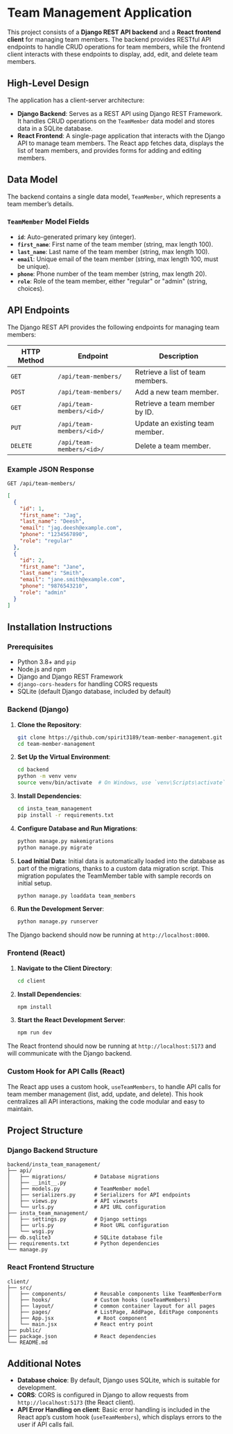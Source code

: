 # Team Management Application

This project consists of a **Django REST API backend** and a **React frontend client** for managing team members. The backend provides RESTful API endpoints to handle CRUD operations for team members, while the frontend client interacts with these endpoints to display, add, edit, and delete team members.

## High-Level Design

The application has a client-server architecture:

- **Django Backend**: Serves as a REST API using Django REST Framework. It handles CRUD operations on the `TeamMember` data model and stores data in a SQLite database.
- **React Frontend**: A single-page application that interacts with the Django API to manage team members. The React app fetches data, displays the list of team members, and provides forms for adding and editing members.

## Data Model

The backend contains a single data model, `TeamMember`, which represents a team member’s details.

### `TeamMember` Model Fields

- **`id`**: Auto-generated primary key (integer).
- **`first_name`**: First name of the team member (string, max length 100).
- **`last_name`**: Last name of the team member (string, max length 100).
- **`email`**: Unique email of the team member (string, max length 100, must be unique).
- **`phone`**: Phone number of the team member (string, max length 20).
- **`role`**: Role of the team member, either "regular" or "admin" (string, choices).

## API Endpoints

The Django REST API provides the following endpoints for managing team members:

| HTTP Method | Endpoint                  | Description                      |
|-------------|---------------------------|----------------------------------|
| `GET`       | `/api/team-members/`      | Retrieve a list of team members. |
| `POST`      | `/api/team-members/`      | Add a new team member.           |
| `GET`       | `/api/team-members/<id>/` | Retrieve a team member by ID.    |
| `PUT`       | `/api/team-members/<id>/` | Update an existing team member.  |
| `DELETE`    | `/api/team-members/<id>/` | Delete a team member.            |

### Example JSON Response

`GET /api/team-members/`

```json
[
  {
    "id": 1,
    "first_name": "Jag",
    "last_name": "Deesh",
    "email": "jag.deesh@example.com",
    "phone": "1234567890",
    "role": "regular"
  },
  {
    "id": 2,
    "first_name": "Jane",
    "last_name": "Smith",
    "email": "jane.smith@example.com",
    "phone": "9876543210",
    "role": "admin"
  }
]
```

## Installation Instructions

### Prerequisites

- Python 3.8+ and `pip`
- Node.js and npm
- Django and Django REST Framework
- `django-cors-headers` for handling CORS requests
- SQLite (default Django database, included by default)

### Backend (Django)

1. **Clone the Repository**:
   ```bash
   git clone https://github.com/spirit3189/team-member-management.git
   cd team-member-management
   ```

2. **Set Up the Virtual Environment**:
   ```bash
   cd backend
   python -m venv venv
   source venv/bin/activate  # On Windows, use `venv\Scripts\activate`
   ```

3. **Install Dependencies**:
   ```bash
   cd insta_team_management
   pip install -r requirements.txt
   ```

4. **Configure Database and Run Migrations**:
   ```bash
   python manage.py makemigrations
   python manage.py migrate
   ```

5. **Load Initial Data**:
   Initial data is automatically loaded into the database as part of the migrations, thanks to a custom data migration script. This migration populates the TeamMember table with sample records on initial setup.

   ```bash
   python manage.py loaddata team_members
   ```

6. **Run the Development Server**:
   ```bash
   python manage.py runserver
   ```

The Django backend should now be running at `http://localhost:8000`.

### Frontend (React)

1. **Navigate to the Client Directory**:
   ```bash
   cd client
   ```

2. **Install Dependencies**:
   ```bash
   npm install
   ```

3. **Start the React Development Server**:
   ```bash
   npm run dev
   ```

The React frontend should now be running at `http://localhost:5173` and will communicate with the Django backend.

### Custom Hook for API Calls (React)

The React app uses a custom hook, `useTeamMembers`, to handle API calls for team member management (list, add, update, and delete). This hook centralizes all API interactions, making the code modular and easy to maintain.

## Project Structure

### Django Backend Structure

```plaintext
backend/insta_team_management/
├── api/
│   ├── migrations/         # Database migrations
│   ├── __init__.py
│   ├── models.py           # TeamMember model
│   ├── serializers.py      # Serializers for API endpoints
│   ├── views.py            # API viewsets
│   └── urls.py             # API URL configuration
├── insta_team_management/
│   ├── settings.py         # Django settings
│   ├── urls.py             # Root URL configuration
│   └── wsgi.py
├── db.sqlite3              # SQLite database file
├── requirements.txt        # Python dependencies
└── manage.py
```

### React Frontend Structure

```plaintext
client/
├── src/
│   ├── components/         # Reusable components like TeamMemberForm
│   ├── hooks/              # Custom hooks (useTeamMembers)
│   ├── layout/             # common container layout for all pages
│   ├── pages/              # ListPage, AddPage, EditPage components
│   ├── App.jsx              # Root component
│   └── main.jsx            # React entry point
├── public/
├── package.json            # React dependencies
└── README.md
```

## Additional Notes

- **Database choice**: By default, Django uses SQLite, which is suitable for development.
- **CORS**: CORS is configured in Django to allow requests from `http://localhost:5173` (the React client).
- **API Error Handling on client**: Basic error handling is included in the React app’s custom hook (`useTeamMembers`), which displays errors to the user if API calls fail.

